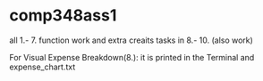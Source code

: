 # comp348ass1

all 1.- 7. function work
and extra creaits tasks in 8.- 10. (also work)

For Visual Expense Breakdown(8.): it is printed in the Terminal and expense_chart.txt